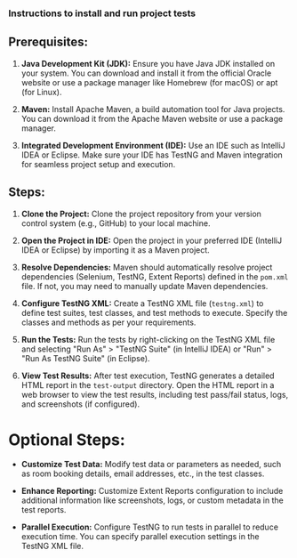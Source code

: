 ### Instructions to install and run project tests

## Prerequisites:
1. **Java Development Kit (JDK):**
   Ensure you have Java JDK installed on your system. You can download and install it from the official Oracle website or use a package manager like Homebrew (for macOS) or apt (for Linux).

2. **Maven:**
   Install Apache Maven, a build automation tool for Java projects. You can download it from the Apache Maven website or use a package manager.

3. **Integrated Development Environment (IDE):**
   Use an IDE such as IntelliJ IDEA or Eclipse. Make sure your IDE has TestNG and Maven integration for seamless project setup and execution.

## Steps:

1. **Clone the Project:**
   Clone the project repository from your version control system (e.g., GitHub) to your local machine.

2. **Open the Project in IDE:**
   Open the project in your preferred IDE (IntelliJ IDEA or Eclipse) by importing it as a Maven project.

3. **Resolve Dependencies:**
   Maven should automatically resolve project dependencies (Selenium, TestNG, Extent Reports) defined in the `pom.xml` file. If not, you may need to manually update Maven dependencies.

4. **Configure TestNG XML:**
   Create a TestNG XML file (`testng.xml`) to define test suites, test classes, and test methods to execute. Specify the classes and methods as per your requirements.

5. **Run the Tests:**
   Run the tests by right-clicking on the TestNG XML file and selecting "Run As" > "TestNG Suite" (in IntelliJ IDEA) or "Run" > "Run As TestNG Suite" (in Eclipse).

6. **View Test Results:**
   After test execution, TestNG generates a detailed HTML report in the `test-output` directory. Open the HTML report in a web browser to view the test results, including test pass/fail status, logs, and screenshots (if configured).

# Optional Steps:

- **Customize Test Data:**
  Modify test data or parameters as needed, such as room booking details, email addresses, etc., in the test classes.

- **Enhance Reporting:**
  Customize Extent Reports configuration to include additional information like screenshots, logs, or custom metadata in the test reports.

- **Parallel Execution:**
  Configure TestNG to run tests in parallel to reduce execution time. You can specify parallel execution settings in the TestNG XML file.

